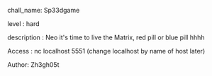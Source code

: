 chall_name: Sp33dgame

level : hard

description : Neo it's time to live the Matrix, red pill or blue pill hhhh

Access : nc localhost 5551
(change localhost by name of host later)

Author: Zh3gh05t 
